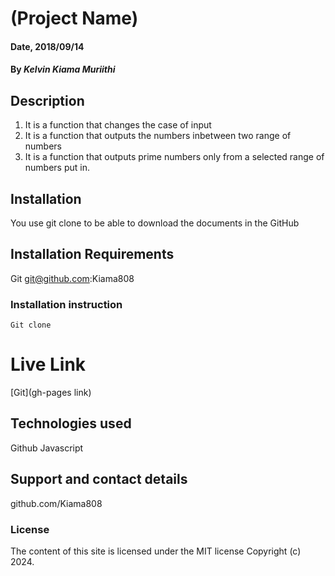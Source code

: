 # (Project Name)

#### Date, 2018/09/14

#### By *Kelvin Kiama Muriithi*

## Description
1. It is a function that changes the case of input 
2. It is a function that outputs the numbers inbetween two range of numbers
3. It is a function that outputs prime numbers only from a selected range of numbers put in. 

## Installation
You use git clone to be able to download the documents in the GitHub

## Installation Requirements
Git git@github.com:Kiama808

### Installation instruction
```
Git clone 
```

# Live Link
[Git](gh-pages link)

## Technologies used
Github
Javascript

## Support and contact details
github.com/Kiama808

### License
The content of this site is licensed under the MIT license
Copyright (c) 2024.



















